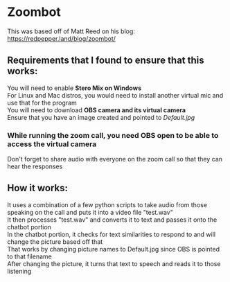 # Zoombot
This was based off of Matt Reed on his blog:
https://redpepper.land/blog/zoombot/ 

## Requirements that I found to ensure that this works: <br/>
  You will need to enable **Stero Mix on Windows** <br/>
    For Linux and Mac distros, you would need to install another virtual mic and use that for the program <br/>
  You will need to download **OBS camera and its virtual camera** <br/>
    Ensure that you have an image created and pointed to *Default.jpg*
  
### While running the zoom call, you need **OBS** open to be able to access the virtual camera <br/>
  Don't forget to share audio with everyone on the zoom call so that they can hear the responses <br/>
  
## How it works:
  It uses a combination of a few python scripts to take audio from those speaking on the call and puts it into a video file "test.wav" <br/>
  It then processes "test.wav" and converts it to text and passes it onto the chatbot portion <br/>
  In the chatbot portion, it checks for text similarities to respond to and will change the picture based off that <br/>
    That works by changing picture names to Default.jpg since OBS is pointed to that filename <br/>
  After changing the picture, it turns that text to speech and reads it to those listening <br/>

